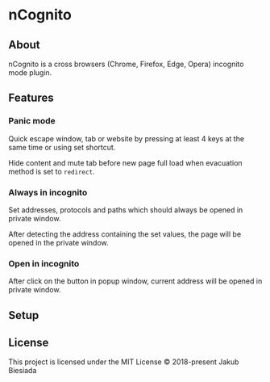 # nCognito

## About
nCognito is a cross browsers (Chrome, Firefox, Edge, Opera) incognito mode plugin.

## Features
### Panic mode
Quick escape window, tab or website by pressing at least 4 keys at the same time or using set shortcut.

Hide content and mute tab before new page full load when evacuation method is set to `redirect`.

### Always in incognito
Set addresses, protocols and paths which should always be opened in private window.

After detecting the address containing the set values, the page will be opened in the private window.

### Open in incognito
After click on the button in popup window, current address will be opened in private window.

## Setup

## License
This project is licensed under the MIT License © 2018-present Jakub Biesiada

